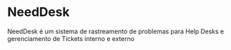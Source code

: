# NeedDesk

NeedDesk é um sistema de rastreamento de problemas para Help Desks e gerenciamento de Tickets interno e externo

